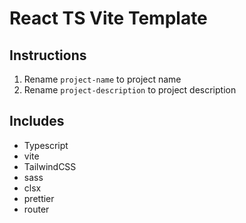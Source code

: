 # React TS Vite Template

## Instructions
1. Rename `project-name` to project name
2. Rename `project-description` to project description

## Includes
- Typescript
- vite
- TailwindCSS
- sass
- clsx
- prettier
- router